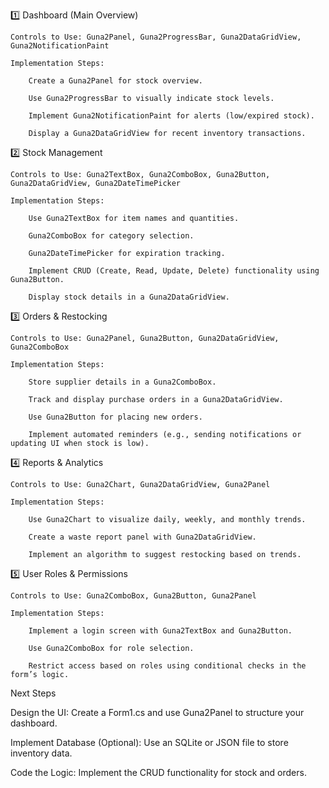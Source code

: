 1️⃣ Dashboard (Main Overview)

	Controls to Use: Guna2Panel, Guna2ProgressBar, Guna2DataGridView, Guna2NotificationPaint
 
	Implementation Steps:
 
		Create a Guna2Panel for stock overview.
  
		Use Guna2ProgressBar to visually indicate stock levels.
  
		Implement Guna2NotificationPaint for alerts (low/expired stock).
  
		Display a Guna2DataGridView for recent inventory transactions.
  
2️⃣ Stock Management

	Controls to Use: Guna2TextBox, Guna2ComboBox, Guna2Button, Guna2DataGridView, Guna2DateTimePicker
 
	Implementation Steps:
 
		Use Guna2TextBox for item names and quantities.
  
		Guna2ComboBox for category selection.
  
		Guna2DateTimePicker for expiration tracking.
  
		Implement CRUD (Create, Read, Update, Delete) functionality using Guna2Button.
  
		Display stock details in a Guna2DataGridView.
  
3️⃣ Orders & Restocking

	Controls to Use: Guna2Panel, Guna2Button, Guna2DataGridView, Guna2ComboBox
 
	Implementation Steps:
 
		Store supplier details in a Guna2ComboBox.
  
		Track and display purchase orders in a Guna2DataGridView.
  
		Use Guna2Button for placing new orders.
  
		Implement automated reminders (e.g., sending notifications or updating UI when stock is low).
  
4️⃣ Reports & Analytics

	Controls to Use: Guna2Chart, Guna2DataGridView, Guna2Panel
 
	Implementation Steps:
 
		Use Guna2Chart to visualize daily, weekly, and monthly trends.
  
		Create a waste report panel with Guna2DataGridView.
  
		Implement an algorithm to suggest restocking based on trends.
  
5️⃣ User Roles & Permissions

	Controls to Use: Guna2ComboBox, Guna2Button, Guna2Panel
 
	Implementation Steps:
 
		Implement a login screen with Guna2TextBox and Guna2Button.
  
		Use Guna2ComboBox for role selection.
  
		Restrict access based on roles using conditional checks in the form’s logic.
  
Next Steps

Design the UI: Create a Form1.cs and use Guna2Panel to structure your dashboard.

Implement Database (Optional): Use an SQLite or JSON file to store inventory data.

Code the Logic: Implement the CRUD functionality for stock and orders.


